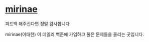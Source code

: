 # <a href = "https://www.acmicpc.net/user/honey7821">mirinae </a>

피드백 해주신다면 정말 감사합니다

mirinae(이태헌) 이 데일리 백준에 가입하고 풀은 문제들을 올리는 곳입니다.

